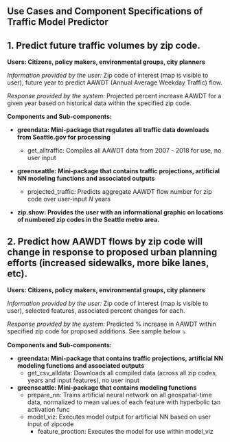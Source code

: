 ## Use Cases and Component Specifications of Traffic Model Predictor ##


## 1. Predict future traffic volumes by zip code. ##

**Users: Citizens, policy makers, environmental groups, city planners** 

_Information provided by the user:_ Zip code of interest (map is visible to user), future year to predict AAWDT (Annual Average Weekday Traffic) flow. 

_Response provided by the system:_ Projected percent increase AAWDT for a given year based on historical data within the specified zip code.
 
**Components and Sub-components:**
- **greendata: Mini-package that regulates all traffic data downloads from Seattle.gov for processing**
	- get_alltraffic: Compiles all AAWDT data from 2007 - 2018 for use, no user input
- **greenseattle: Mini-package that contains traffic projections, artificial NN modeling functions and associated outputs**
	- projected_traffic: Predicts aggregate AAWDT flow number for zip code over user-input _N_ years

- **zip.show: Provides the user with an informational graphic on locations of numbered zip codes in the Seattle metro area.**
 
## 2. Predict how AAWDT flows by zip code will change in response to proposed urban planning efforts (increased sidewalks, more bike lanes, etc). ##

**Users: Citizens, policy makers, environmental groups, city planners**

_Information provided by the user:_ Zip code of interest (map is visible to user), selected features, associated percent changes for each.

_Response provided by the system:_ Predicted % increase in AAWDT within specified zip code for proposed additions. See sample below ⤵️


**Components and Sub-components:**
- **greendata: Mini-package that contains traffic projections, artificial NN modeling functions and associated outputs**
	- get_csv_alldata: Downloads all compiled data (across all zip codes, years and input features), no user input
- **greenseattle: Mini-package that contains modeling functions**
	- prepare_nn: Trains artificial neural network on all geospatial-time data, normalized to mean values of each feature with hyperbolic tan activation func
	- model_viz: Executes model output for artificial NN based on user input of zipcode
		- feature_proction: Executes the model for use within model_viz
